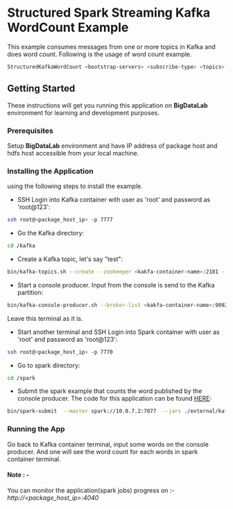 # Structured Spark Streaming Kafka WordCount Example

This example consumes messages from one or more topics in Kafka and does word count. Following is the usage of word count example.

```bash
StructuredKafkaWordCount <bootstrap-servers> <subscribe-type> <topics>
```

## Getting Started

These instructions will get you running this application on **BigDataLab** environment for learning and development purposes.

### Prerequisites

Setup **BigDataLab** environment and have IP address of package host and hdfs host accessible from your local machine.


### Installing the Application

using the following steps to install the example.

* SSH Login into Kafka container with user as 'root' and password as 'root@123':

```bash
ssh root@<package_host_ip> -p 7777
``` 

* Go the Kafka directory:

```bash
cd /kafka
``` 

* Create a Kafka topic, let's say "test":

```bash
bin/kafka-topics.sh --create --zookeeper <kakfa-container-name>:2181 --replication-factor 1 --partitions 1 --topic test
```

* Start a console producer. Input from the console is send to the Kafka partition:

```bash
bin/kafka-console-producer.sh --broker-list <kakfa-container-name>:9092 --topic test
```
Leave this terminal as it is.

* Start another terminal and SSH Login into Spark container with user as 'root' and password as 'root@123':

```bash
ssh root@<package_host_ip> -p 7770
```

* Go to spark directory:

```bash
cd /spark
```

* Submit the spark example that counts the word published by the console producer. The code for this application can be found [HERE](https://github.com/apache/spark/blob/branch-2.1/examples/src/main/scala/org/apache/spark/examples/sql/streaming/StructuredKafkaWordCount.scala):

```bash
bin/spark-submit  --master spark://10.0.7.2:7077  --jars ./external/kafka-0-10-sql/target/spark-sql-kafka-0-10_2.11-2.1.0.jar  --packages org.apache.spark:spark-streaming-kafka-0-10_2.11:2.1.0  --class org.apache.spark.examples.sql.streaming.StructuredKafkaWordCount   ./examples/target/scala-2.11/jars/spark-examples_2.11-2.1.0.jar   <package_host_ip>:9092 subscribe test
```

### Running the App

Go back to Kafka container terminal, input some words on the console producer. And one will see the word count for each words in spark container terminal.


#### Note : -
You can monitor the application(spark jobs) progress on :- *http://<package_host_ip>:4040*
